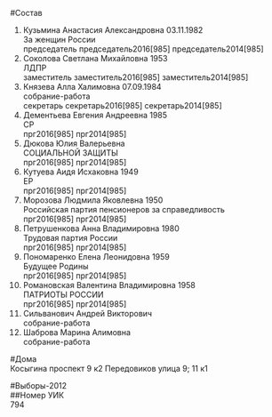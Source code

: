#Состав  
1. Кузьмина Анастасия Александровна 03.11.1982  
    За женщин России  
    председатель председатель2016[985] председатель2014[985]  
2. Соколова Светлана Михайловна 1953  
    ЛДПР  
    заместитель заместитель2016[985] заместитель2014[985]  
3. Князева Алла Халимовна 07.09.1984  
    собрание-работа  
    секретарь секретарь2016[985] секретарь2014[985]  
4. Дементьева Евгения Андреевна 1985  
    СР  
    прг2016[985] прг2014[985]  
5. Дюкова Юлия Валерьевна  
    СОЦИАЛЬНОЙ ЗАЩИТЫ  
    прг2016[985] прг2014[985]  
6. Кутуева Аидя Исхаковна 1949  
    ЕР  
    прг2016[985] прг2014[985]  
7. Морозова Людмила Яковлевна 1950  
    Российская партия пенсионеров за справедливость  
    прг2016[985] прг2014[985]  
8. Петрушенкова Анна Владимировна 1980  
    Трудовая партия России  
    прг2016[985] прг2014[985]  
9. Пономаренко Елена Леонидовна 1959  
    Будущее Родины  
    прг2016[985] прг2014[985]  
10. Романовская Валентина Владимировна 1958  
    ПАТРИОТЫ РОССИИ  
    прг2016[985] прг2014[985]  
11. Сильванович Андрей Викторович  
    собрание-работа  
12. Шаброва Марина Алимовна  
    собрание-работа  
  
#Дома  
Косыгина проспект 9 к2 Передовиков улица 9; 11 к1  
  
#Выборы-2012  
##Номер УИК  
794  

